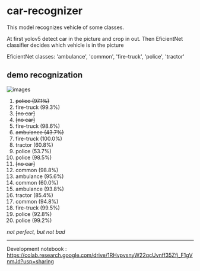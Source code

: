 # car-recognizer

This model recognizes vehicle of some classes.

At first yolov5 detect car in the picture and crop in out. Then EficientNet classifier decides which vehicle is in the picture

EficientNet classes: 'ambulance', 'common', 'fire-truck', 'police', 'tractor'



## demo recognization
![images](results/res.png)

1. ~~police (97.1%)~~
2. fire-truck (99.3%)
3. ~~[no car]~~
4. ~~[no car]~~
5. fire-truck (98.6%)
6. ~~ambulance (43.7%)~~
7. fire-truck (100.0%)
8. tractor (60.8%)
9. police (53.7%)
10. police (98.5%)
11. ~~[no car]~~
12. common (98.8%)
13. ambulance (95.6%)
14. common (60.0%)
15. ambulance (93.8%)
16. tractor (85.4%)
17. common (94.8%)
18. fire-truck (99.5%)
19. police (92.8%)
20. police (99.2%)

*not perfect, but not bad*

---
Development notebook : https://colab.research.google.com/drive/1RHvpvsnyW22qcUvnff35Zfj_F1gVnmJd?usp=sharing
